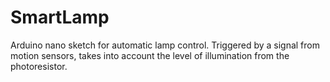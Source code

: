 # SmartLamp
Arduino nano sketch for automatic lamp control.
Triggered by a signal from motion sensors, takes into account the level of illumination from the photoresistor.
